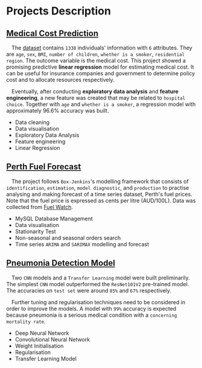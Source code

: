 # Projects Description
## [Medical Cost Prediction](https://ega9jfdpus338or2uiuqx8.streamlit.app/)
&emsp;The [dataset](https://github.com/stedy/Machine-Learning-with-R-datasets/blob/master/insurance.csv) contains `1338` individuals' information with `6` attributes. They are `age`, `sex`, `BMI`, `number of children`, `whether is a smoker`, `residential region`. The outcome variable is the medical cost. This project showed a promising predictive **linear regression** model for estimating medical cost. It can be useful for insurance companies and government to determine policy cost and to allocate resources respectively. 

&emsp;Eventually, after conducting **exploratory data analysis** and **feature engineering**, a new feature was created that may be related to `hospital choice`. Together with `age` and `whether is a smoker`, a regression model with approximately 96.6% accuracy was built.  
* Data cleaning
* Data visualisation
* Exploratory Data Analysis
* Feature engineering
* Linear Regression

## [Perth Fuel Forecast](https://moscmh-portfolio-time-seriesperth-fuel-forecastapp-0rwtuw.streamlit.app)
&emsp;The project follows `Box-Jenkins`'s modelling framework that consists of `identification`, `estimation`, `model diagnostic`, and `production` to practise analysing and making forecast of a time series dataset, Perth's fuel prices. Note that the fuel price is expressed as cents per litre (AUD/100L). Data was collected from [Fuel Watch](https://www.fuelwatch.wa.gov.au).  
* MySQL Database Management
* Data visualisation
* Stationarity Test
* Non-seasonal and seasonal orders search
* Time series `ARIMA` and `SARIMAX` modelling and forecast

## [Pneumonia Detection Model](https://moscmh-portfolio-deep-learningpneumoniaapp-n1ooah.streamlit.app/)
&emsp;Two `CNN` models and a `Transfer Learning` model were built preliminarily. The simplest `CNN` model outperformed the `ResNet101V2` pre-trained model. The accuracies on `test set` were around `85%` and `67%` respectively.

&emsp;Further tuning and regularisation techniques need to be considered in order to improve the models. A model with `99%` accuracy is expected because pneumonia is a serious medical condition with a `concerning mortality rate`.
* Deep Neural Network
* Convolutional Neural Network
* Weight Initialisation
* Regularisation
* Transfer Learning Model
